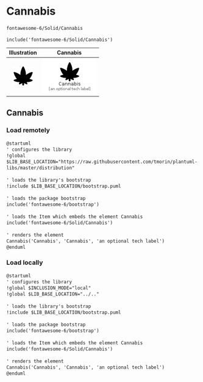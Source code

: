 # Cannabis


```text
fontawesome-6/Solid/Cannabis
```

```text
include('fontawesome-6/Solid/Cannabis')
```



| Illustration | Cannabis |
| :---: | :---: |
| ![illustration for Illustration](../../fontawesome-6/Solid/Cannabis.png) | ![illustration for Cannabis](../../fontawesome-6/Solid/Cannabis.Local.png) |




## Cannabis

### Load remotely
```plantuml
@startuml
' configures the library
!global $LIB_BASE_LOCATION="https://raw.githubusercontent.com/tmorin/plantuml-libs/master/distribution"

' loads the library's bootstrap
!include $LIB_BASE_LOCATION/bootstrap.puml

' loads the package bootstrap
include('fontawesome-6/bootstrap')

' loads the Item which embeds the element Cannabis
include('fontawesome-6/Solid/Cannabis')

' renders the element
Cannabis('Cannabis', 'Cannabis', 'an optional tech label')
@enduml
```

### Load locally
```plantuml
@startuml
' configures the library
!global $INCLUSION_MODE="local"
!global $LIB_BASE_LOCATION="../.."

' loads the library's bootstrap
!include $LIB_BASE_LOCATION/bootstrap.puml

' loads the package bootstrap
include('fontawesome-6/bootstrap')

' loads the Item which embeds the element Cannabis
include('fontawesome-6/Solid/Cannabis')

' renders the element
Cannabis('Cannabis', 'Cannabis', 'an optional tech label')
@enduml
```

